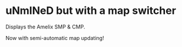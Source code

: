 # uNmINeD but with a map switcher

Displays the Amelix SMP & CMP.

Now with semi-automatic map updating!
